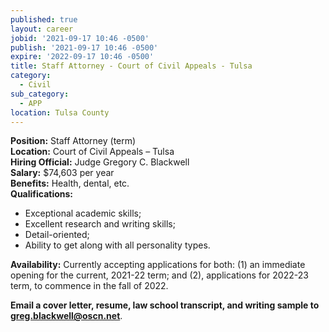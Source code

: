 ```yaml
---
published: true
layout: career
jobid: '2021-09-17 10:46 -0500'
publish: '2021-09-17 10:46 -0500'
expire: '2022-09-17 10:46 -0500'
title: Staff Attorney - Court of Civil Appeals - Tulsa
category:
  - Civil
sub_category:
  - APP
location: Tulsa County
---
```

**Position:** Staff Attorney (term)  
**Location:** Court of Civil Appeals – Tulsa  
**Hiring Official:** Judge Gregory C. Blackwell  
**Salary:** $74,603 per year  
**Benefits:** Health, dental, etc.  
**Qualifications:** 
- Exceptional academic skills;
- Excellent research and writing skills;
- Detail-oriented;
- Ability to get along with all personality types.

**Availability:** Currently accepting applications for both: (1) an immediate opening for the current, 2021-22 term; and (2), applications for 2022-23 term, to commence in the fall of 2022. 

**Email a cover letter, resume, law school transcript, and writing sample to [greg.blackwell@oscn.net](mailto:greg.blackwell@oscn.net)**.



